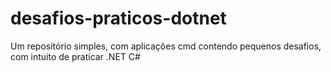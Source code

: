 # desafios-praticos-dotnet
Um repositório simples, com aplicações cmd contendo pequenos desafios, com intuito de praticar .NET C#
